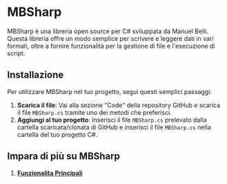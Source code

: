 # MBSharp

MBSharp è una libreria open source per C# sviluppata da Manuel Belli. Questa libreria offre un modo semplice per scrivere e leggere dati in vari formati, oltre a fornire funzionalità per la gestione di file e l'esecuzione di script.

## Installazione

Per utilizzare MBSharp nel tuo progetto, segui questi semplici passaggi:

1. **Scarica il file**: Vai alla sezione "Code" della repository GitHub e scarica il file `MBSharp.cs` tramite uno dei metodi che preferisci.
2. **Aggiungi al tuo progetto**: Inserisci il file `MBSharp.cs` prelevato dalla cartella scaricata/clonata di GitHub e inserisci il file `MBSharp.cs` nella cartella del tuo progetto C#.

## Impara di più su MBSharp

1. [**Funzionalita Principali**](Documentation/Funzionalita%20Principali/FunzionalitaPrinc.md)
